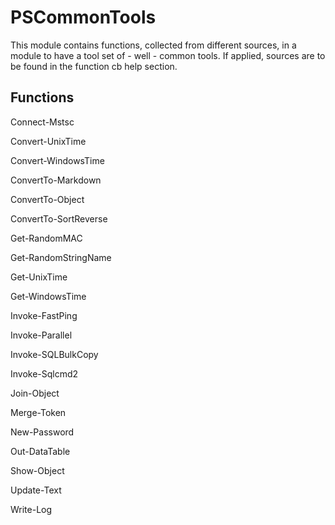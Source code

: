 # PSCommonTools

This module contains functions, collected from different sources, in a module to have a tool set of - well - common tools.
If applied, sources are to be found in the function cb help section.

## Functions

Connect-Mstsc

Convert-UnixTime

Convert-WindowsTime

ConvertTo-Markdown

ConvertTo-Object

ConvertTo-SortReverse

Get-RandomMAC

Get-RandomStringName

Get-UnixTime

Get-WindowsTime

Invoke-FastPing

Invoke-Parallel

Invoke-SQLBulkCopy

Invoke-Sqlcmd2

Join-Object

Merge-Token

New-Password

Out-DataTable

Show-Object

Update-Text

Write-Log